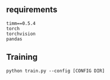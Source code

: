 ## requirements
```
timm==0.5.4
torch
torchvision
pandas
```

## Training
```
python train.py --config [CONFIG DIR]
```

